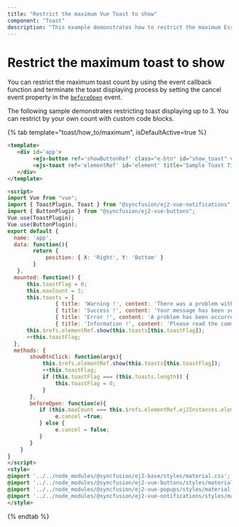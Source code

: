 ```yaml
---
title: "Restrict the maximum Vue Toast to show"
component: "Toast"
description: "This example demonstrates how to restrict the maximum Essential JS 2 Toast count is displayed on a screen."
---
```


# Restrict the maximum toast to show

You can restrict the maximum toast count by using the event callback function and terminate the toast displaying process by setting the cancel event property in the [`beforeOpen`](../../api/toast/#beforeopen) event.

The following sample demonstrates restricting toast displaying up to 3. You can restrict by your own count with custom code blocks.

{% tab template="toast/how_to/maximum", isDefaultActive=true %}

```html
<template>
   <div id='app'>
        <ejs-button ref='showButtonRef' class="e-btn" id="show_toast" v-on:click.native="showBtnClick">Show Toast</ejs-button>
        <ejs-toast ref='elementRef' id='element' title='Sample Toast Title' content='Sample Toast content' :position='position' :beforeOpen='beforeOpen'></ejs-toast>
   </div>
</template>

<script>
import Vue from "vue";
import { ToastPlugin, Toast } from "@syncfusion/ej2-vue-notifications";
import { ButtonPlugin } from "@syncfusion/ej2-vue-buttons";
Vue.use(ToastPlugin);
Vue.use(ButtonPlugin);
export default {
  name: 'app',
  data: function(){
        return {
            position: { X: 'Right', Y: 'Bottom' }
        }
   },
  mounted: function() {
      this.toastFlag = 0;
      this.maxCount = 3;
      this.toasts = [
               { title: 'Warning !', content: 'There was a problem with your network connection.' },
               { title: 'Success !', content: 'Your message has been sent successfully.' },
               { title: 'Error !', content: 'A problem has been occurred while submitting your data.' },
               { title: 'Information !', content: 'Please read the comments carefully.' }];
      this.$refs.elementRef.show(this.toasts[this.toastFlag]);
      ++this.toastFlag;
  },
  methods: {
       showBtnClick: function(args){
           this.$refs.elementRef.show(this.toasts[this.toastFlag]);
           ++this.toastFlag;
           if (this.toastFlag === (this.toasts.length)) {
               this.toastFlag = 0;
           }
       },
       beforeOpen: function(e){
          if (this.maxCount === this.$refs.elementRef.ej2Instances.element.childElementCount) {
               e.cancel =true;
          } else {
               e.cancel = false;
          }
       }
    }
}
</script>
<style>
@import '../../node_modules/@syncfusion/ej2-base/styles/material.css';
@import '../../node_modules/@syncfusion/ej2-vue-buttons/styles/material.css';
@import '../../node_modules/@syncfusion/ej2-vue-popups/styles/material.css';
@import '../../node_modules/@syncfusion/ej2-vue-notifications/styles/material.css';
</style>

```

{% endtab %}